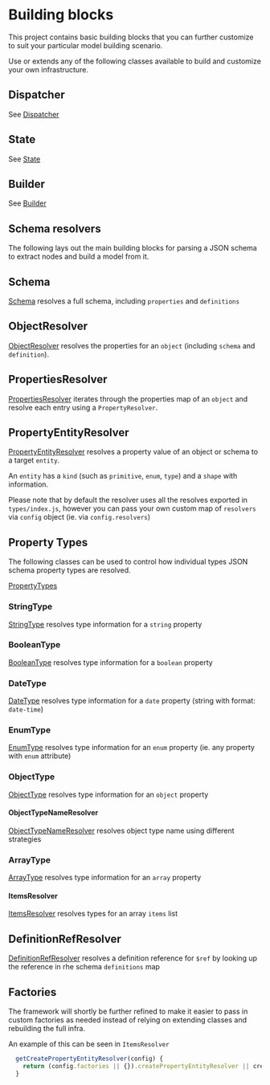 # Building blocks

This project contains basic building blocks that you can further customize to suit your particular model building scenario.

Use or extends any of the following classes available to build and customize your own infrastructure.

## Dispatcher

See [Dispatcher](./dispatcher/Dispatcher.md)

## State

See [State](./state/State.md)

## Builder

See [Builder](./builder/Builder.md)

## Schema resolvers

The following lays out the main building blocks for parsing a JSON schema to extract nodes and build a model from it.

## Schema

[Schema](./schema/Schema.md) resolves a full schema, including `properties` and `definitions`

## ObjectResolver

[ObjectResolver](./schema/object/ObjectResolver.md) resolves the properties for an `object` (including `schema` and `definition`).

## PropertiesResolver

[PropertiesResolver](./schema/object/PropertiesResolver.md) iterates through the properties map of an `object` and resolve each entry using a `PropertyResolver`.

## PropertyEntityResolver

[PropertyEntityResolver](./schema/object/property/PropertyEntityResolver.md) resolves a property value of an object or schema to a target `entity`.

An `entity` has a `kind` (such as `primitive`, `enum`, `type`) and a `shape` with information.

Please note that by default the resolver uses all the resolves exported in `types/index.js`, however you can pass your own custom map of `resolvers` via `config` object (ie. via `config.resolvers`)

## Property Types

The following classes can be used to control how individual types JSON schema property types are resolved.

[PropertyTypes](./schema/object/property/types/PropertyTypes.md)

### StringType

[StringType](./schema/object/property/types/StringType.md) resolves type information for a `string` property

### BooleanType

[BooleanType](./schema/object/property/types/BooleanType.md) resolves type information for a `boolean` property

### DateType

[DateType](./schema/object/property/types/DateType.md) resolves type information for a `date` property (string with format: `date-time`)

### EnumType

[EnumType](./schema/object/property/types/EnumType.md) resolves type information for an `enum` property (ie. any property with `enum` attribute)

### ObjectType

[ObjectType](./schema/object/property/types/ObjectType.md) resolves type information for an `object` property

#### ObjectTypeNameResolver

[ObjectTypeNameResolver](./schema/object/property/types/ObjectTypeNameResolver.md) resolves object type name using different strategies

### ArrayType

[ArrayType](./schema/object/property/types/ArrayType.md) resolves type information for an `array` property

#### ItemsResolver

[ItemsResolver](./schema/object/property/types/ItemsResolver.md) resolves types for an array `items` list

## DefinitionRefResolver

[DefinitionRefResolver](./schema/object/property/types/DefinitionRefResolver.md) resolves a definition reference for `$ref` by looking up the reference in rhe schema `definitions` map

## Factories

The framework will shortly be further refined to make it easier to pass in custom factories as needed instead of relying on extending classes and rebuilding the full infra.

An example of this can be seen in `ItemsResolver`

```js
  getCreatePropertyEntityResolver(config) {
    return (config.factories || {}).createPropertyEntityResolver || createPropertyEntityResolver
  }
```
